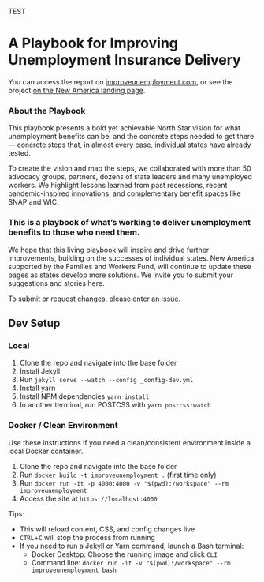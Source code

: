 TEST
# A Playbook for Improving Unemployment Insurance Delivery
You can access the report on [improveunemployment.com](https://improveunemployment.com/), or see the project [on the New America landing page](https://www.newamerica.org/new-practice-lab/playbook/improve-unemployment/).

### About the Playbook
This playbook presents a bold yet achievable North Star vision for what unemployment benefits can be, and the concrete steps needed to get there — concrete steps that, in almost every case, individual states have already tested.

To create the vision and map the steps, we collaborated with more than 50 advocacy groups, partners, dozens of state leaders and many unemployed workers. We highlight lessons learned from past recessions, recent pandemic-inspired innovations, and complementary benefit spaces like SNAP and WIC.

### This is a playbook of what’s working to deliver unemployment benefits to those who need them.
We hope that this living playbook will inspire and drive further improvements, building on the successes of individual states. New America, supported by the Families and Workers Fund, will continue to update these pages as states develop more solutions. We invite you to submit your suggestions and stories here.

To submit or request changes, please enter an [issue](https://github.com/Bloom-Works/new-america/issues/new).

## Dev Setup

### Local

1. Clone the repo and navigate into the base folder
2. Install Jekyll
3. Run `jekyll serve --watch --config _config-dev.yml`
4. Install yarn
5. Install NPM dependencies `yarn install`
6. In another terminal, run POSTCSS with `yarn postcss:watch`

### Docker / Clean Environment

Use these instructions if you need a clean/consistent environment inside a local Docker container.

1. Clone the repo and navigate into the base folder
1. Run `docker build -t improveunemployment .` (first time only)
1. Run `docker run -it -p 4000:4000 -v "$(pwd):/workspace" --rm improveunemployment`
1. Access the site at `https://localhost:4000`

Tips:

- This will reload content, CSS, and config changes live
- `CTRL`+`C` will stop the process from running
- If you need to run a Jekyll or Yarn command, launch a Bash terminal:
    - Docker Desktop: Choose the running image and click `CLI`
    - Command line: `docker run -it -v "$(pwd):/workspace" --rm improveunemployment bash`
